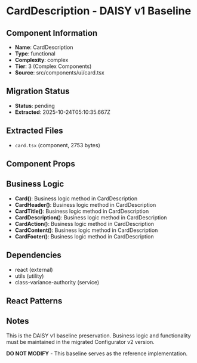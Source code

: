 # CardDescription - DAISY v1 Baseline

## Component Information

- **Name**: CardDescription
- **Type**: functional
- **Complexity**: complex
- **Tier**: 3 (Complex Components)
- **Source**: src/components/ui/card.tsx

## Migration Status

- **Status**: pending
- **Extracted**: 2025-10-24T05:10:35.667Z

## Extracted Files

- `card.tsx` (component, 2753 bytes)

## Component Props



## Business Logic

- **Card()**: Business logic method in CardDescription
- **CardHeader()**: Business logic method in CardDescription
- **CardTitle()**: Business logic method in CardDescription
- **CardDescription()**: Business logic method in CardDescription
- **CardAction()**: Business logic method in CardDescription
- **CardContent()**: Business logic method in CardDescription
- **CardFooter()**: Business logic method in CardDescription

## Dependencies

- react (external)
- utils (utility)
- class-variance-authority (service)

## React Patterns



## Notes

This is the DAISY v1 baseline preservation. Business logic and functionality
must be maintained in the migrated Configurator v2 version.

**DO NOT MODIFY** - This baseline serves as the reference implementation.
